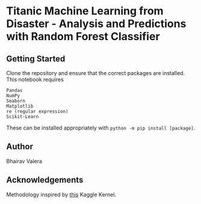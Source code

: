 # Titanic Machine Learning from Disaster - Analysis and Predictions with Random Forest Classifier

## Getting Started
Clone the repository and ensure that the correct packages are installed. This notebook requires
```
Pandas
NumPy
Seaborn
Matplotlib
re (regular expression)
Scikit-Learn
```
These can be installed appropriately with ```python -m pip install [package]```.

## Author
Bhairav Valera


## Acknowledgements
Methodology inspired by [this](https://www.kaggle.com/gunesevitan/titanic-advanced-feature-engineering-tutorial#2.-Feature-Engineering) Kaggle Kernel.